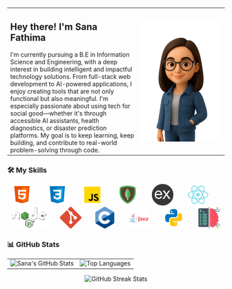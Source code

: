 <table>
  <tr>
    <td width="60%">
      <h2 align="left">Hey there! I'm Sana Fathima</h2>
      I'm currently pursuing a B.E in Information Science and Engineering, with a deep interest in building intelligent and impactful technology solutions. 
      From full-stack web development to AI-powered applications, I enjoy creating tools that are not only functional but also meaningful. 
      I'm especially passionate about using tech for social good—whether it's through accessible AI assistants, health diagnostics, or disaster prediction platforms. 
      My goal is to keep learning, keep building, and contribute to real-world problem-solving through code.
    </td>
    <td>
      <img src="character.png" width="200" alt="Character Image" />
    </td>
  </tr>
</table>


### 🛠️ My Skills

<p align="center">
  <img src="html.svg" alt="HTML" height="50" />&nbsp;&nbsp;&nbsp;&nbsp;&nbsp;&nbsp;&nbsp;
  <img src="css.svg" alt="CSS" height="50" />&nbsp;&nbsp;&nbsp;&nbsp;&nbsp;&nbsp;&nbsp;
  <img src="javascript.svg" alt="JavaScript" height="50" />&nbsp;&nbsp;&nbsp;&nbsp;&nbsp;&nbsp;&nbsp;
  <img src="mongodb.svg" alt="MongoDB" height="50" />&nbsp;&nbsp;&nbsp;&nbsp;&nbsp;&nbsp;&nbsp;
  <img src="expjs.png" alt="Express.js" height="50" />&nbsp;&nbsp;&nbsp;&nbsp;&nbsp;&nbsp;&nbsp;
  <img src="react-js.svg" alt="React" height="50" />&nbsp;&nbsp;&nbsp;&nbsp;&nbsp;&nbsp;&nbsp;
  <img src="nodejs.png" alt="Node.js" height="50" />&nbsp;&nbsp;&nbsp;&nbsp;&nbsp;&nbsp;&nbsp;
  <img src="git.png" alt="Git" height="50" />&nbsp;&nbsp;&nbsp;&nbsp;&nbsp;&nbsp;&nbsp;
  <img src="c.png" alt="C" height="50" />&nbsp;&nbsp;&nbsp;&nbsp;&nbsp;&nbsp;&nbsp;
  <img src="java.png" alt="Java" height="50" />&nbsp;&nbsp;&nbsp;&nbsp;&nbsp;&nbsp;&nbsp;
  <img src="python.svg" alt="Python" height="50" />&nbsp;&nbsp;&nbsp;&nbsp;&nbsp;&nbsp;&nbsp;
  <img src="ml.png" alt="Machine Learning" height="50" />
</p>

### 📊 GitHub Stats

<table>
  <tr>
    <td>
      <img src="https://github-readme-stats.vercel.app/api?username=sanafathima-00&show_icons=true&theme=tokyonight" alt="Sana's GitHub Stats" />
    </td>
    <td>
      <img src="https://github-readme-stats.vercel.app/api/top-langs/?username=sanafathima-00&layout=compact&theme=tokyonight" alt="Top Languages" />
    </td>
  </tr>
</table>

<p align="center">
  <img src="https://github-readme-streak-stats.herokuapp.com/?user=sanafathima-00&theme=tokyonight" alt="GitHub Streak Stats" />
</p>
